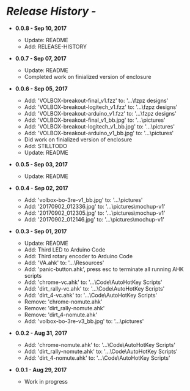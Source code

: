 # _**Release History -**_

* **0.0.8 - Sep 10, 2017**
    * Update: README
    * Add: RELEASE-HISTORY 

* **0.0.7 - Sep 07, 2017**
    * Update: README
    * Completed work on finialized version of enclosure

* **0.0.6 - Sep 05, 2017**
    * Add: 'VOLBOX-breakout-final_v1.fzz' to: '...\fzpz designs'
    * Add: 'VOLBOX-breakout-logitech_v1.fzz' to: '...\fzpz designs'
    * Add: 'VOLBOX-breakout-arduino_v1.fzz' to: '...\fzpz designs'
    * Add: 'VOLBOX-breakout-final_v1_bb.jpg' to: '...\pictures'
    * Add: 'VOLBOX-breakout-logitech_v1_bb.jpg' to: '...\pictures'
    * Add: 'VOLBOX-breakout-arduino_v1_bb.jpg' to: '...\pictures'
    * Did work on finialized version of enclosure
    * Add: STILLTODO
    * Update: README

* **0.0.5 - Sep 03, 2017**
    * Update: README
    
* **0.0.4 - Sep 02, 2017**
    * Add: 'volbox-bo-3re-v1_bb.jpg' to: '...\pictures'
    * Add: '20170902_012336.jpg' to: '...\pictures\mochup-v1'
    * Add: '20170902_012305.jpg' to: '...\pictures\mochup-v1'
    * Add: '20170902_012146.jpg' to: '...\pictures\mochup-v1'

* **0.0.3 - Sep 01, 2017**
    * Update: README
    * Add: Third LED to Arduino Code
    * Add: Third rotary encoder to Arduino Code
    * Add: 'VA.ahk' to: '...\Resources'
    * Add: 'panic-button.ahk', press esc to terminate all running AHK scripts
    * Add: 'chrome-vc.ahk' to: '...\Code\AutoHotKey Scripts'
    * Add: 'dirt_rally-vc.ahk' to: '...\Code\AutoHotKey Scripts'
    * Add: 'dirt_4-vc.ahk' to: '...\Code\AutoHotKey Scripts'
    * Remove: 'chrome-nomute.ahk'
    * Remove: 'dirt_rally-nomute.ahk'
    * Remove: 'dirt_4-nomute.ahk'
    * Add: 'volbox-bo-3re-v3_bb.jpg' to: '...\pictures'
    
* **0.0.2 - Aug 31, 2017**
    * Add: 'chrome-nomute.ahk' to: '...\Code\AutoHotKey Scripts'
    * Add: 'dirt_rally-nomute.ahk' to: '...\Code\AutoHotKey Scripts'
    * Add: 'dirt_4-nomute.ahk' to: '...\Code\AutoHotKey Scripts'
    
* **0.0.1 - Aug 29, 2017**
    * Work in progress
